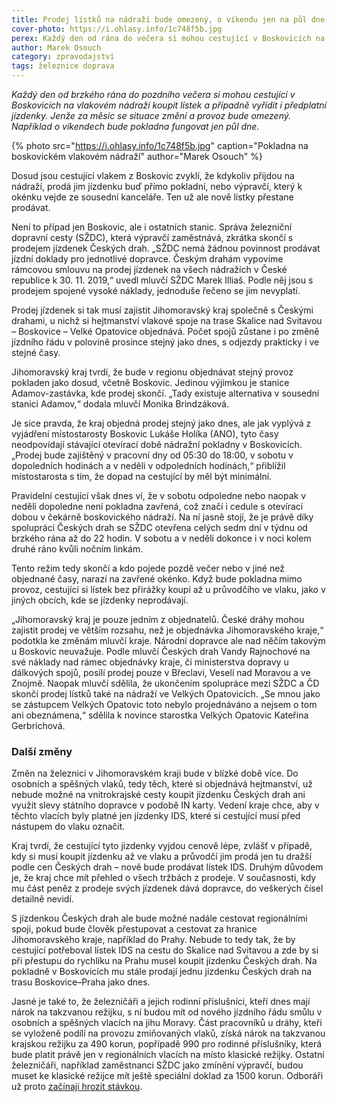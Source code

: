 ```yaml
---
title: Prodej lístků na nádraží bude omezený, o víkendu jen na půl dne
cover-photo: https://i.ohlasy.info/1c748f5b.jpg
perex: Každý den od rána do večera si mohou cestující v Boskovicích na vlakovém nádraží koupit lístek a případně vyřídit i předplatní jízdenky. Jenže za měsíc se situace změní a provoz bude omezený.
author: Marek Osouch
category: zpravodajství
tags: železnice doprava
---
```


*Každý den od brzkého rána do pozdního večera si mohou cestující v Boskovicích na vlakovém nádraží koupit lístek a případně vyřídit i předplatní jízdenky. Jenže za měsíc se situace změní a provoz bude omezený. Například o víkendech bude pokladna fungovat jen půl dne.*

{% photo src="https://i.ohlasy.info/1c748f5b.jpg" caption="Pokladna na boskovickém vlakovém nádraží" author="Marek Osouch" %}

Dosud jsou cestující vlakem z Boskovic zvyklí, že kdykoliv přijdou na nádraží, prodá jim jízdenku buď přímo pokladní, nebo výpravčí, který k okénku vejde ze sousední kanceláře. Ten už ale nově lístky přestane prodávat.

Není to případ jen Boskovic, ale i ostatních stanic. Správa železniční dopravní cesty (SŽDC), která výpravčí zaměstnává, zkrátka skončí s prodejem jízdenek Českých drah. „SŽDC nemá žádnou povinnost prodávat jízdní doklady pro jednotlivé dopravce. Českým drahám vypovíme rámcovou smlouvu na prodej jízdenek na všech nádražích v České republice k 30. 11. 2019,“ uvedl mluvčí SŽDC Marek Illiaš. Podle něj jsou s prodejem spojené vysoké náklady, jednoduše řečeno se jim nevyplatí.

Prodej jízdenek si tak musí zajistit Jihomoravský kraj společně s Českými drahami, u nichž si hejtmanství vlakové spoje na trase Skalice nad Svitavou – Boskovice – Velké Opatovice objednává. Počet spojů zůstane i po změně jízdního řádu v polovině prosince stejný jako dnes, s odjezdy prakticky i ve stejné časy.

Jihomoravský kraj tvrdí, že bude v regionu objednávat stejný provoz pokladen jako dosud, včetně Boskovic. Jedinou výjimkou je stanice Adamov-zastávka, kde prodej skončí. „Tady existuje alternativa v sousední stanici Adamov,“ dodala mluvčí Monika Brindzáková.

Je sice pravda, že kraj objedná prodej stejný jako dnes, ale jak vyplývá z vyjádření místostarosty Boskovic Lukáše Holíka (ANO), tyto časy neodpovídají stávající otevírací době nádražní pokladny v Boskovicích. „Prodej bude zajištěný v pracovní dny od 05:30 do 18:00, v sobotu v dopoledních hodinách a v neděli v odpoledních hodinách,“ přiblížil místostarosta s tím, že dopad na cestující by měl být minimální.

Pravidelní cestující však dnes ví, že v sobotu odpoledne nebo naopak v neděli dopoledne není pokladna zavřená, což značí i cedule s otevírací dobou v čekárně boskovického nádraží. Na ní jasně stojí, že je právě díky spolupráci Českých drah se SŽDC otevřena celých sedm dní v týdnu od brzkého rána až do 22 hodin. V sobotu a v neděli dokonce i v noci kolem druhé ráno kvůli nočním linkám.

Tento režim tedy skončí a kdo pojede pozdě večer nebo v jiné než objednané časy, narazí na zavřené okénko. Když bude pokladna mimo provoz, cestující si lístek bez přirážky koupí až u průvodčího ve vlaku, jako v jiných obcích, kde se jízdenky neprodávají. 

„Jihomoravský kraj je pouze jedním z objednatelů. České dráhy mohou zajistit prodej ve větším rozsahu, než je objednávka Jihomoravského kraje,“ podotkla ke změnám mluvčí kraje. Národní dopravce ale nad něčím takovým u Boskovic neuvažuje. Podle mluvčí Českých drah Vandy Rajnochové na své náklady nad rámec objednávky kraje, či ministerstva dopravy u dálkových spojů, posílí prodej pouze v Břeclavi, Veselí nad Moravou a ve Znojmě. Naopak mluvčí sdělila, že ukončením spolupráce mezi SŽDC a ČD skončí prodej lístků také na nádraží ve Velkých Opatovicích. „Se mnou jako se zástupcem Velkých Opatovic toto nebylo projednáváno a nejsem o tom ani obeznámena,“ sdělila k novince starostka Velkých Opatovic Kateřina Gerbrichová.

### Další změny

Změn na železnici v Jihomoravském kraji bude v blízké době více. Do osobních a spěšných vlaků, tedy těch, které si objednává hejtmanství, už nebude možné na vnitrokrajské cesty koupit jízdenku Českých drah ani využít slevy státního dopravce v podobě IN karty. Vedení kraje chce, aby v těchto vlacích byly platné jen jízdenky IDS, které si cestující musí před nástupem do vlaku označit.

Kraj tvrdí, že cestující tyto jízdenky vyjdou cenově lépe, zvlášť v případě, kdy si musí koupit jízdenku až ve vlaku a průvodčí jim prodá jen tu dražší podle cen Českých drah – nově bude prodávat lístek IDS. Druhým důvodem je, že kraj chce mít přehled o všech tržbách z prodeje. V současnosti, kdy mu část peněz z prodeje svých jízdenek dává dopravce, do veškerých čísel detailně nevidí.

S jízdenkou Českých drah ale bude možné nadále cestovat regionálními spoji, pokud bude člověk přestupovat a cestovat za hranice Jihomoravského kraje, například do Prahy. Nebude to tedy tak, že by cestující potřeboval lístek IDS na cestu do Skalice nad Svitavou a zde by si při přestupu do rychlíku na Prahu musel koupit jízdenku Českých drah. Na pokladně v Boskovicích mu stále prodají jednu jízdenku Českých drah na trasu Boskovice–Praha jako dnes.

Jasné je také to, že železničáři a jejich rodinní příslušníci, kteří dnes mají nárok na takzvanou režijku, s ní budou mít od nového jízdního řádu smůlu v osobních a spěšných vlacích na jihu Moravy. Část pracovníků u dráhy, kteří se vyloženě podílí na provozu zmiňovaných vlaků, získá nárok na takzvanou krajskou režijku za 490 korun, popřípadě 990 pro rodinné příslušníky, která bude platit právě jen v regionálních vlacích na místo klasické režijky. Ostatní železničáři, například zaměstnanci SŽDC jako zmínění výpravčí, budou muset ke klasické režijce mít ještě speciální doklad za 1500 korun. Odboráři už proto [začínají hrozit stávkou](https://zdopravy.cz/spor-o-rezijky-na-jihu-moravy-graduje-odbory-ustavily-stavkovy-vybor-36629/).
